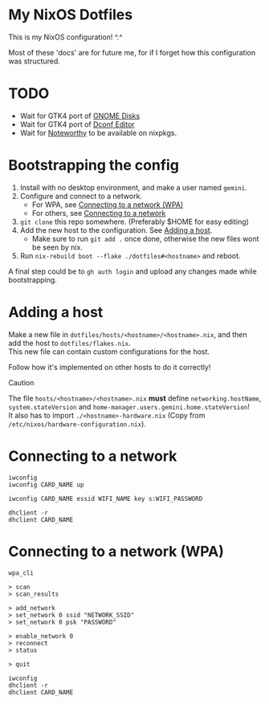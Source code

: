 # My NixOS Dotfiles
This is my NixOS configuration! ^.^

Most of these 'docs' are for future me, for if I forget how this configuration was structured.

# TODO
- Wait for GTK4 port of [GNOME Disks](https://gitlab.gnome.org/GNOME/gnome-disk-utility/-/merge_requests/91)
- Wait for GTK4 port of [Dconf Editor](https://gitlab.gnome.org/GNOME/dconf-editor/-/merge_requests/44)
- Wait for [Noteworthy](https://github.com/SeaDve/Noteworthy) to be available on nixpkgs.

# Bootstrapping the config
1. Install with no desktop environment, and make a user named `gemini`.
2. Configure and connect to a network.
   - For WPA, see [Connecting to a network (WPA)](#connecting-to-a-network-wpa)
   - For others, see [Connecting to a network](#connecting-to-a-network)
4. `git clone` this repo somewhere. (Preferably $HOME for easy editing)
5. Add the new host to the configuration. See [Adding a host](#adding-a-host).
   - Make sure to run `git add .` once done, otherwise the new files wont be seen by nix.
6. Run `nix-rebuild boot --flake ./dotfiles#<hostname>` and reboot.

A final step could be to `gh auth login` and upload any changes made while bootstrapping.

# Adding a host
Make a new file in `dotfiles/hosts/<hostname>/<hostname>.nix`, and then add the host to `dotfiles/flakes.nix`. \
This new file can contain custom configurations for the host.

Follow how it's implemented on other hosts to do it correctly!

> [!CAUTION]
> The file `hosts/<hostname>/<hostname>.nix` **must** define `networking.hostName`, `system.stateVersion` and `home-manager.users.gemini.home.stateVersion`! \
> It also has to import `./<hostname>-hardware.nix` (Copy from `/etc/nixos/hardware-configuration.nix`).

# Connecting to a network
   ```
   iwconfig
   iwconfig CARD_NAME up
   
   iwconfig CARD_NAME essid WIFI_NAME key s:WIFI_PASSWORD

   dhclient -r
   dhclient CARD_NAME
   ```

# Connecting to a network (WPA)
   ```
   wpa_cli
   
   > scan
   > scan_results

   > add_network
   > set_network 0 ssid "NETWORK_SSID"
   > set_network 0 psk "PASSWORD"

   > enable_network 0
   > reconnect
   > status
   
   > quit

   iwconfig
   dhclient -r
   dhclient CARD_NAME
   ```
